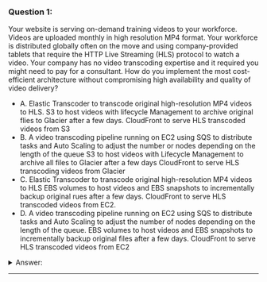 ### Question 1:

Your website is serving on-demand training videos to your workforce. Videos are uploaded monthly in high resolution MP4 format. Your workforce is distributed globally often on the move and using company-provided tablets that require the HTTP Live Streaming (HLS) protocol to watch a video. Your company has no video transcoding expertise and it required you might need to pay for a consultant. How do you implement the most cost-efficient architecture without compromising high availability and quality of video delivery?

- A. Elastic Transcoder to transcode original high-resolution MP4 videos to HLS. S3 to host videos with lifecycle Management to archive original flies to Glacier after a few days. CloudFront to serve HLS transcoded videos from S3
- B. A video transcoding pipeline running on EC2 using SQS to distribute tasks and Auto Scaling to adjust the number or nodes depending on the length of the queue S3 to host videos with Lifecycle Management to archive all files to Glacier after a few days CloudFront to serve HLS transcoding videos from Glacier
- C. Elastic Transcoder to transcode original high-resolution MP4 videos to HLS EBS volumes to host videos and EBS snapshots to incrementally backup original rues after a few days. CloudFront to serve HLS transcoded videos from EC2.
- D. A video transcoding pipeline running on EC2 using SQS to distribute tasks and Auto Scaling to adjust the number of nodes depending on the length of the queue. EBS volumes to host videos and EBS snapshots to incrementally backup original files after a few days. CloudFront to serve HLS transcoded videos from EC2

<details><summary>Answer:</summary><p>
[A]

Explanation:

Question 1@http://jayendrapatil.com/aws-elastic-transcoder/

</p></details><hr>

